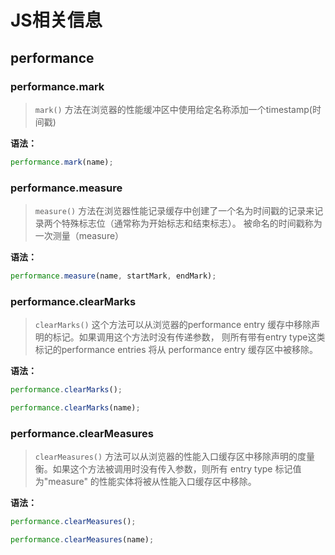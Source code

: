 


# JS相关信息

## performance

### performance.mark

> ```mark()``` 方法在浏览器的性能缓冲区中使用给定名称添加一个timestamp(时间戳)

<b>语法：</b>

```js
performance.mark(name);
```

### performance.measure

> ```measure()``` 方法在浏览器性能记录缓存中创建了一个名为时间戳的记录来记录两个特殊标志位（通常称为开始标志和结束标志）。 被命名的时间戳称为一次测量（measure）

<b>语法：</b>

```js
performance.measure(name, startMark, endMark);
```

### performance.clearMarks

> ```clearMarks()``` 这个方法可以从浏览器的performance entry 缓存中移除声明的标记。如果调用这个方法时没有传递参数， 则所有带有entry type这类标记的performance entries 将从 performance entry 缓存区中被移除。

<b>语法：</b>

```js
performance.clearMarks();

performance.clearMarks(name);
```

### performance.clearMeasures

> ```clearMeasures()``` 方法可以从浏览器的性能入口缓存区中移除声明的度量衡。如果这个方法被调用时没有传入参数，则所有 entry type 标记值为"measure" 的性能实体将被从性能入口缓存区中移除。

<b>语法：</b>

```js
performance.clearMeasures();

performance.clearMeasures(name);
```





